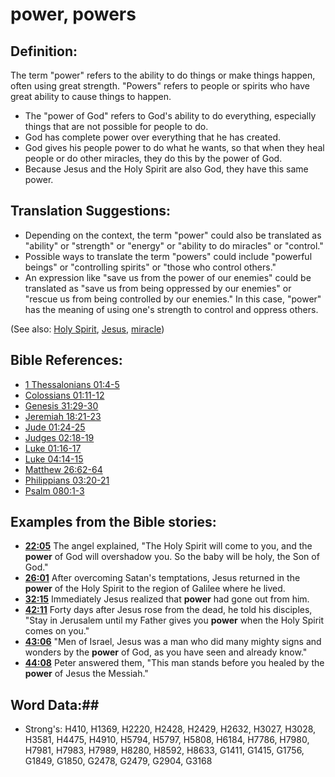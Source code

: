 # power, powers #

## Definition: ##

The term "power" refers to the ability to do things or make things happen, often using great strength. "Powers" refers to people or spirits who have great ability to cause things to happen.

* The "power of God" refers to God's ability to do everything, especially things that are not possible for people to do.
* God has complete power over everything that he has created.
* God gives his people power to do what he wants, so that when they heal people or do other miracles, they do this by the power of God.
* Because Jesus and the Holy Spirit are also God, they have this same power.

## Translation Suggestions: ##

* Depending on the context, the term "power" could also be translated as "ability" or "strength" or "energy" or "ability to do miracles" or "control."
* Possible ways to translate the term "powers" could include "powerful beings" or "controlling spirits" or "those who control others."
* An expression like "save us from the power of our enemies" could be translated as "save us from being oppressed by our enemies" or "rescue us from being controlled by our enemies." In this case, "power" has the meaning of using one's strength to control and oppress others.

(See also: [Holy Spirit](../kt/holyspirit.md), [Jesus](../kt/jesus.md), [miracle](../kt/miracle.md))

## Bible References: ##

* [1 Thessalonians 01:4-5](rc://en/tn/help/1th/01/04)
* [Colossians 01:11-12](rc://en/tn/help/col/01/11)
* [Genesis 31:29-30](rc://en/tn/help/gen/31/29)
* [Jeremiah 18:21-23](rc://en/tn/help/jer/18/21)
* [Jude 01:24-25](rc://en/tn/help/jud/01/24)
* [Judges 02:18-19](rc://en/tn/help/jdg/02/18)
* [Luke 01:16-17](rc://en/tn/help/luk/01/16)
* [Luke 04:14-15](rc://en/tn/help/luk/04/14)
* [Matthew 26:62-64](rc://en/tn/help/mat/26/62)
* [Philippians 03:20-21](rc://en/tn/help/php/03/20)
* [Psalm 080:1-3](rc://en/tn/help/psa/080/001)

## Examples from the Bible stories: ##

* __[22:05](rc://en/tn/help/obs/22/05)__ The angel explained, "The Holy Spirit will come to you, and the __power__  of God will overshadow you. So the baby will be holy, the Son of God."
* __[26:01](rc://en/tn/help/obs/26/01)__ After overcoming Satan's temptations, Jesus returned in the __power__  of the Holy Spirit to the region of Galilee where he lived.
* __[32:15](rc://en/tn/help/obs/32/15)__ Immediately Jesus realized that __power__  had gone out from him.
* __[42:11](rc://en/tn/help/obs/42/11)__ Forty days after Jesus rose from the dead, he told his disciples, "Stay in Jerusalem until my Father gives you __power__  when the Holy Spirit comes on you."
* __[43:06](rc://en/tn/help/obs/43/06)__ "Men of Israel, Jesus was a man who did many mighty signs and wonders by the __power__  of God, as you have seen and already know."
* __[44:08](rc://en/tn/help/obs/44/08)__ Peter answered them, "This man stands before you healed by the __power__  of Jesus the Messiah."

## Word Data:##

* Strong's: H410, H1369, H2220, H2428, H2429, H2632, H3027, H3028, H3581, H4475, H4910, H5794, H5797, H5808, H6184, H7786, H7980, H7981, H7983, H7989, H8280, H8592, H8633, G1411, G1415, G1756, G1849, G1850, G2478, G2479, G2904, G3168


